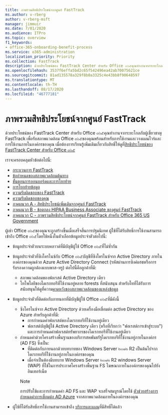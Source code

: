 ```yaml
---
title: ภาพรวมสิทธิประโยชน์จากศูนย์ FastTrack
ms.author: v-rberg
author: v-rberg-msft
manager: jimmuir
ms.date: 7/01/2020
ms.audience: ITPro
ms.topic: overview
f1_keywords:
- office-365-onboarding-benefit-process
ms.service: o365-administration
localization_priority: Priority
ms.collection: FastTrack
description: ด้วยประโยชน์ของ FastTrack Center สำหรับ Office ๓๖๕คุณทำงานจากระยะไกลกับผู้เชี่ยวชาญ FastTrack เพื่อรับสภาพแวดล้อม Office ๓๖๕ของคุณพร้อมสำหรับการใช้งานและวางแผนไวร์และการใช้งานภายในองค์กรของคุณ เมื่อต้องการเรียนรู้เพิ่มเติมเกี่ยวกับสิทธิ์ให้ดูที่สิทธิประโยชน์ของ FastTrack Center สำหรับ Office ๓๖๕
ms.openlocfilehash: 3537f6effa5bd2c65f542496ea42ab70075621ce
ms.sourcegitcommit: 81ad135578a329f8b0a3325c4e43bb8f90648597
ms.translationtype: MT
ms.contentlocale: th-TH
ms.lasthandoff: 08/17/2020
ms.locfileid: "46777181"
---
```

# <a name="fasttrack-center-benefit-overview"></a>ภาพรวมสิทธิประโยชน์จากศูนย์ FastTrack

ด้วยประโยชน์ของ FastTrack Center สำหรับ Office ๓๖๕คุณทำงานจากระยะไกลกับผู้เชี่ยวชาญ FastTrack เพื่อรับสภาพแวดล้อม Office ๓๖๕ของคุณพร้อมสำหรับการใช้งานและวางแผนไวร์และการใช้งานภายในองค์กรของคุณ เมื่อต้องการเรียนรู้เพิ่มเติมเกี่ยวกับสิทธิ์ให้ดูที่[สิทธิประโยชน์ของ FastTrack Center สำหรับ Office ๓๖๕](O365-fasttrack-benefit-for-office-365.md)
  
เราจะครอบคลุมหัวข้อต่อไปนี้:
- [กระบวนการ FastTrack](O365-fasttrack-process.md) 
- [ข้อกำหนดของสภาพแวดล้อมต้นทาง](O365-source-environment-expectations.md)
- [ขั้นตอนการออนบอร์ดและการโยกย้าย](O365-onboarding-and-migration.md)
- [การโยกย้ายข้อมูล](O365-data-migration.md)
- [ความรับผิดชอบของ FastTrack](O365-fasttrack-responsibilities.md)
- [ความรับผิดชอบของคุณ](O365-your-responsibilities.md) 
- [ภาคผนวก A - สิทธิประโยชน์เพิ่มเติมจากศูนย์ FastTrack](O365-fasttrack-additional-benefits.md)
- [ภาคผนวก B - ข้อตกลง HIPAA Business Associate ของศูนย์ FastTrack](O365-hipaa-business-associate-agreement.md)
- [ภาคผนวก C - ภาพรวมสิทธิประโยชน์จากศูนย์ FastTrack สำหรับ Office 365 US Government](US-Gov-appendix-overview.md)
    
ผู้เช่า Office ๓๖๕ของคุณจะถูกสร้างขึ้นเมื่อเสร็จสิ้นการปฐมนิเทศ ผู้ใช้ที่ได้รับสิทธิ์การใช้งานสามารถเข้าถึง Office ๓๖๕โดยใช้หนึ่งในตัวเลือกข้อมูลประจำตัวต่อไปนี้:
- ข้อมูลประจำตัวบนระบบคลาวด์ที่มีบัญชีผู้ใช้ Office ๓๖๕ที่ไม่ซ้ำกัน
- ข้อมูลประจำตัวที่ซิงโครไนซ์กับ Office ๓๖๕บัญชีที่ซิงโครไนซ์จาก Active Directory ภายในองค์กรของคุณด้วย Azure Active Directory Connect (รหัสผ่านการซิงค์แฮชหรือการรับรองความถูกต้องแบบพาส-ทรู) ต่อไปนี้คือลูกค้าที่มี:
  - สภาพแวดล้อมของฟอเรสต์ Active Directory เดียว
  - โทโพโลยีของไดเรกทอรีที่ใช้งานอยู่หลาย forests ที่สนับสนุน สำหรับโทที่ได้รับการสนับสนุนให้ดูที่ความ[คาดหวังของสภาพแวดล้อมของแหล่งข้อมูล](O365-source-environment-expectations.md)
- ข้อมูลประจำตัวที่ติดต่อกับภายนอกที่มีบัญชีผู้ใช้ Office ๓๖๕ที่มีดังนี้
  - ซิงโครไนซ์จาก Active Directory ด้วยเครื่องมือเชื่อมต่อ active Directory ของ Azure สำหรับลูกค้าที่มี:
      - การกำหนดค่าฟอเรสต์ของไดเรกทอรีที่ใช้งานอยู่เดียว
      - ฟอเรสต์บัญชีผู้ใช้ Active Directory เดียว (หรือที่เรียกว่า "ฟอเรสต์การเข้าสู่ระบบ") และการกำหนดค่าฟอเรสต์ทรัพยากรของไดเรกทอรีที่ใช้งานอยู่เดียว
  - กำหนดค่าด้วยโครงสร้างพื้นฐานของบริการสหพันธรัฐไดเรกทอรีที่ใช้งานอยู่ภายในองค์กร (AD FS) ซึ่งเป็น:
      - ที่ติดต่อกับภายนอกด้วยบทบาทของ Windows Server ๒๐๑๒ R2 เป็นต้นไปจากไดเรกทอรีที่ใช้งานอยู่ภายในองค์กรของคุณ
      - เมื่อจำเป็นต้องมีบทบาท Windows Server ๒๐๑๒ R2 windows Server (WAP) ที่ใช้ในการประกาศโครงสร้างพื้นฐาน FS โฆษณาภายในองค์กรของคุณไปยังอินเทอร์เน็ต
    > [!NOTE]
    > การปรับใช้และการกำหนดค่า AD FS และ WAP จะเสร็จสมบูรณ์โดยใช้ [ตัวช่วยสร้างการกำหนดค่าการเชื่อมต่อ AD Azure](https://go.microsoft.com/fwlink/?linkid=844794) จากสภาพแวดล้อมภายในองค์กรของคุณ 
  
- ผู้ใช้ที่ได้รับสิทธิ์การใช้งานสามารถเข้าถึง [บริการและแผน](M365-eligible-services-and-plans.md)ที่มีสิทธิ์ได้แล้ว

